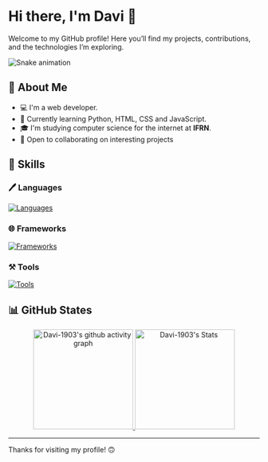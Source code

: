 # Hi there, I'm Davi 👋

Welcome to my GitHub profile!  Here you’ll find my projects, contributions, and the technologies I’m exploring.

![Snake animation](https://github.com/Davi-1903/Davi-1903/blob/output/github-contribution-grid-snake.svg)

## 🔭 About Me

- 💻 I'm a web developer.
- 🌱 Currently learning Python, HTML, CSS and JavaScript.
- 🎓 I'm studying computer science for the internet at **IFRN**.
- 🤝 Open to collaborating on interesting projects

## 🚀 Skills

### 🖊️ Languages

[![Languages](https://skillicons.dev/icons?i=python,html,css,javascript,nodejs,mysql,sqlite,markdown)](https://skillicons.dev)

### 🌐 Frameworks

[![Frameworks](https://skillicons.dev/icons?i=flask,react)](https://skillicons.dev)

### ⚒️ Tools

[![Tools](https://skillicons.dev/icons?i=git,figma,vscode,vite)](https://skillicons.dev)

## 📊 GitHub States

<p align="center">
    <a href="https://github.com/Davi-1903">
        <img height="200rem" src="https://github-readme-activity-graph.vercel.app/graph?username=Davi-1903&theme=react" alt="Davi-1903's github activity graph"/>
        <img height="200rem" src="https://github-readme-stats.vercel.app/api?username=Davi-1903&theme=react&show_icons=true&hide_border=false&count_private=true" alt="Davi-1903's Stats"/>
    </a>
</p>

---

Thanks for visiting my profile! 🙃

<!---
Davi-1903/Davi-1903 is a ✨ special ✨ repository because its `README.md` (this file) appears on your GitHub profile.
You can click the Preview link to take a look at your changes.
--->
